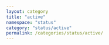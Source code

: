 ```yaml
---
layout: category
title: "active"
namespace: "status"
category: "status/active"
permalink: /categories/status/active/
---
```

